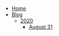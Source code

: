  * [Home](/)
 * [Blog](blog/blog.md)
   * [2020](blog/2020/2020.md)
     * [August 31](blog/2020/08-31.md)
